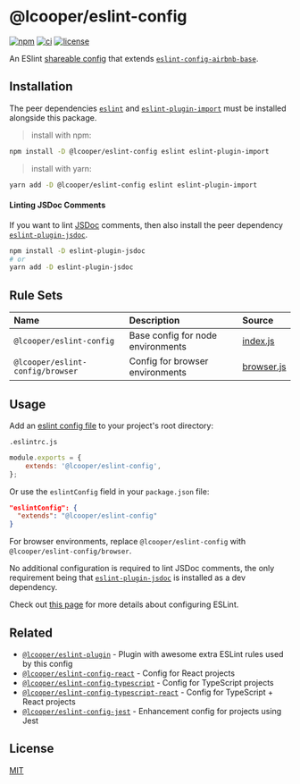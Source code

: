 # @lcooper/eslint-config

[![npm](https://img.shields.io/npm/v/@lcooper/eslint-config?logo=npm&style=for-the-badge)](https://www.npmjs.com/package/@lcooper/eslint-config)
[![ci](https://img.shields.io/github/workflow/status/luciancooper/eslint-configs/CI?logo=github&style=for-the-badge)](https://github.com/luciancooper/eslint-configs/actions/workflows/ci.yml)
[![license](https://img.shields.io/github/license/luciancooper/eslint-configs?color=yellow&style=for-the-badge)](#license)

An ESlint [shareable config](https://eslint.org/docs/developer-guide/shareable-configs) that extends [`eslint-config-airbnb-base`](https://www.npmjs.com/package/eslint-config-airbnb-base).

## Installation

The peer dependencies [`eslint`](https://www.npmjs.com/package/eslint) and [`eslint-plugin-import`](https://www.npmjs.com/package/eslint-plugin-import) must be installed alongside this package.

> install with npm:
```bash
npm install -D @lcooper/eslint-config eslint eslint-plugin-import
```

> install with yarn:
```bash
yarn add -D @lcooper/eslint-config eslint eslint-plugin-import
```

#### Linting JSDoc Comments

If you want to lint [JSDoc](https://jsdoc.app) comments, then also install the peer dependency [`eslint-plugin-jsdoc`](https://www.npmjs.com/package/eslint-plugin-jsdoc).

```bash
npm install -D eslint-plugin-jsdoc
# or
yarn add -D eslint-plugin-jsdoc
```

## Rule Sets

| Name                             | Description                         | Source                   |
|:---------------------------------|:------------------------------------|:-------------------------|
| `@lcooper/eslint-config`         | Base config for node environments   | [index.js](index.js)     |
| `@lcooper/eslint-config/browser` | Config for browser environments     | [browser.js](browser.js) | 

## Usage

Add an [eslint config file](https://eslint.org/docs/user-guide/configuring/configuration-files) to your project's root directory:

`.eslintrc.js`

```javascript
module.exports = {
    extends: '@lcooper/eslint-config',
};
```

Or use the  `eslintConfig` field in your `package.json` file:

```json
"eslintConfig": {
  "extends": "@lcooper/eslint-config"
}
```

For browser environments, replace `@lcooper/eslint-config` with `@lcooper/eslint-config/browser`.

No additional configuration is required to lint JSDoc comments, the only requirement being that [`eslint-plugin-jsdoc`](https://www.npmjs.com/package/eslint-plugin-jsdoc) is installed as a dev dependency.

Check out [this page](https://eslint.org/docs/user-guide/configuring) for more details about configuring ESLint.

## Related

 * [`@lcooper/eslint-plugin`](../eslint-plugin) - Plugin with awesome extra ESLint rules used by this config
 * [`@lcooper/eslint-config-react`](../eslint-config-react) - Config for React projects
 * [`@lcooper/eslint-config-typescript`](../eslint-config-typescript) - Config for TypeScript projects
 * [`@lcooper/eslint-config-typescript-react`](../eslint-config-typescript-react) - Config for TypeScript + React projects
 * [`@lcooper/eslint-config-jest`](../eslint-config-jest) - Enhancement config for projects using Jest

## License

[MIT](LICENSE)
